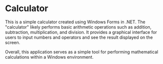 # Calculator
This is a simple calculator created using Windows Forms in .NET.
The "calculator" likely performs basic arithmetic operations such as addition, subtraction, multiplication, and division. It provides a graphical interface for users to input numbers and operators and see the result displayed on the screen.

Overall, this application serves as a simple tool for performing mathematical calculations within a Windows environment.
